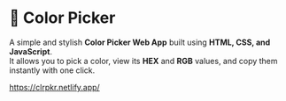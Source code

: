# 🎨 Color Picker  

A simple and stylish **Color Picker Web App** built using **HTML, CSS, and JavaScript**.  
It allows you to pick a color, view its **HEX** and **RGB** values, and copy them instantly with one click.

https://clrpkr.netlify.app/
